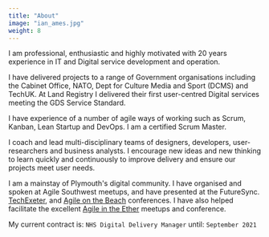 ```yaml
---
title: "About"
image: "ian_ames.jpg"
weight: 8
---
```


I am professional, enthusiastic and highly motivated with 20 years experience in IT and Digital service development and operation.

I have delivered projects to a range of Government organisations including the Cabinet Office, NATO, Dept for
Culture Media and Sport (DCMS) and TechUK. At Land Registry I delivered their first user-centred Digital services meeting the GDS Service Standard.

I have experience of a number of agile ways of working such as Scrum, Kanban, Lean Startup and DevOps. I am a certified Scrum Master.

I coach and lead multi-disciplinary teams of designers, developers, user-researchers and
business analysts. I encourage new ideas and new thinking to learn quickly and continuously to improve delivery and ensure our projects meet user needs.

I am a mainstay of Plymouth's digital community. I have organised and spoken at Agile Southwest meetups, and have presented at the FutureSync. [TechExeter](https://www.slideshare.net/IanAmes/practical-agile-tech-exeter-v2), and [Agile on the Beach](https://agileonthebeach.com/sessions/2017/thats-not-my-agile/) conferences. I have also helped facilitate the excellent [Agile in the Ether](https://agileintheether.co.uk/) meetups and conference.

My current contract is: `NHS Digital Delivery Manager` until: `September 2021`
